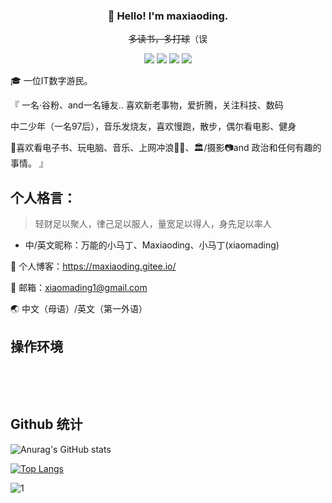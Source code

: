 

 <h3 align="center" dir="auto"><g-emoji class="g-emoji" alias="wave" fallback-src="https://github.githubassets.com/images/icons/emoji/unicode/1f44b.png">👋</g-emoji> Hello! <span title="I'm not Sonic! I just love Sonic, you know?">I'm maxiaoding.</span></h3>
<p align="center" dir="auto"><del>多读书，多打球</del>（误</p>
<p align="center" dir="auto">
  <a href="/" rel="nofollow"><img src="https://camo.githubusercontent.com/2c0ca7b4ff4db1947f20a3c0e52394fd77843f4fc0587ce76f03ec94c1a71f33/68747470733a2f2f696d672e736869656c64732e696f2f62616467652f426c6f672d3030373341413f6c6f676f3d576f72645072657373267374796c653d666c61742d737175617265" data-canonical-src="https://img.shields.io/badge/Blog-0073AA?logo=WordPress&amp;style=flat-square" style="max-width: 100%;"></a> 
  <a href="/" rel="nofollow"><img src="https://camo.githubusercontent.com/59a8a794663828ea11fc0b27dcb5c87712c4a2a7a7feeaaad131b117d2ccbd24/68747470733a2f2f696d672e736869656c64732e696f2f62616467652f64796e616d69632f6a736f6e3f7374796c653d666c61742d737175617265266c6f676f3d62696c6962696c69266c6162656c3d42696c6962696c692671756572793d646174612e666f6c6c6f7765722675726c3d68747470732533412532462532466170692e62696c6962696c692e636f6d2532467825324672656c6174696f6e25324673746174253346766d6964253344313936383333332532366a736f6e702533446a736f6e70" data-canonical-src="https://img.shields.io/badge/dynamic/json?style=flat-square&amp;logo=bilibili&amp;label=Bilibili&amp;query=data.follower&amp;url=https%3A%2F%2Fapi.bilibili.com%2Fx%2Frelation%2Fstat%3Fvmid%3D1968333%26jsonp%3Djsonp" style="max-width: 100%;"></a> 
  <a href="/" rel="nofollow"><img src="https://camo.githubusercontent.com/9216001f93ed98e43dd138f8f769cafff4c8e5356ff6345268294ac86e931d40/68747470733a2f2f696d672e736869656c64732e696f2f62616467652f537465616d2d3233323336313f6c6f676f3d537465616d267374796c653d666c61742d737175617265" data-canonical-src="https://img.shields.io/badge/Steam-232361?logo=Steam&amp;style=flat-square" style="max-width: 100%;"></a> 
  <a href="/" rel="nofollow"><img src="https://camo.githubusercontent.com/8c43dc5d2e19c552bfa7eef748b51571f292199e932cb8523f3c0d70bc3bd553/68747470733a2f2f696d672e736869656c64732e696f2f62616467652f50697869762d6666666666663f6c6f676f3d5069786976267374796c653d666c61742d737175617265" data-canonical-src="https://img.shields.io/badge/Pixiv-ffffff?logo=Pixiv&amp;style=flat-square" style="max-width: 100%;"></a>
</p>


🎓 一位IT数字游民。




『
一名·谷粉、and一名锤友..
喜欢新老事物，爱折腾，关注科技、数码

中二少年（一名97后），音乐发烧友，喜欢慢跑，散步，偶尔看电影、健身

🌊喜欢看电子书、玩电脑、音乐、上网冲浪🏄🏿、🏛️/摄影📷and 政治和任何有趣的事情。
』

## 个人格言：
> 轻财足以聚人，律己足以服人，量宽足以得人，身先足以率人
> 
- 中/英文昵称：万能的小马丁、Maxiaoding、小马丁(xiaomading)

🤩 个人博客：https://maxiaoding.gitee.io/

📮 邮箱：xiaomading1@gmail.com

🌏 中文（母语）/英文（第一外语）

## 操作环境

<p dir="auto"><a href="https://www.microsoft.com/windows/get-windows-10" rel="nofollow"><img src="https://camo.githubusercontent.com/d29d8e26f3dd9be1b57126415a3b49976011b7a419053704d527b10ecf79a5ed/68747470733a2f2f696d672e736869656c64732e696f2f62616467652f57696e646f77732d31302d3333414144443f7374796c653d666c61742d737175617265266c6f676f3d77696e646f7773266c6f676f436f6c6f723d366366" alt="" data-canonical-src="https://img.shields.io/badge/Windows-10-33AADD?style=flat-square&amp;logo=windows&amp;logoColor=6cf" style="max-width: 100%;"></a>
<a href="https://code.visualstudio.com/" rel="nofollow"><img src="https://camo.githubusercontent.com/26d274d99d3c00cb462c4561a6d05f897ee7e07f89a06b2431637efbcbc74162/68747470733a2f2f696d672e736869656c64732e696f2f62616467652f4944452d56697375616c25323053747564696f253230436f64652d3333414144443f7374796c653d666c61742d737175617265266c6f676f3d76697375616c2d73747564696f2d636f6465266c6f676f436f6c6f723d366366" alt="" data-canonical-src="https://img.shields.io/badge/IDE-Visual%20Studio%20Code-33AADD?style=flat-square&amp;logo=visual-studio-code&amp;logoColor=6cf" style="max-width: 100%;"></a></p>
<p dir="auto"><a href="https://www.mi.com/" rel="nofollow"><img src="https://camo.githubusercontent.com/fdefc75eb78cdb5d264bcbe3c00b82fac3b3ca0785cef1b6bdf4be20c1738587/68747470733a2f2f696d672e736869656c64732e696f2f62616467652f4d694d61782d332d626c61636b3f7374796c653d666c61742d737175617265266c6f676f3d616e64726f6964266c6f676f436f6c6f723d676f6c64656e" alt="" data-canonical-src="https://img.shields.io/badge/MiMax-3-black?style=flat-square&amp;logo=android&amp;logoColor=golden" style="max-width: 100%;"></a>
<a href="https://www.apple.com/" rel="nofollow"><img src="https://camo.githubusercontent.com/a6af881f71ecf1cc4cfbcc9f9764f891f73edbe4dcfbb9167ceb3790470c5164/68747470733a2f2f696d672e736869656c64732e696f2f62616467652f6950686f6e652d53452d6c69676874677265793f7374796c653d666c61742d737175617265266c6f676f3d6170706c65266c6f676f436f6c6f723d676f6c64656e" alt="" data-canonical-src="https://img.shields.io/badge/iPhone-SE-lightgrey?style=flat-square&amp;logo=apple&amp;logoColor=golden" style="max-width: 100%;"></a>
<a href="https://lineageos.org" rel="nofollow"><img src="https://camo.githubusercontent.com/4beabe8522529d72bee6aa37b9f26e7ee03aa7f36ec7eb18b8f0977776a479d0/68747470733a2f2f696d672e736869656c64732e696f2f62616467652f4c696e656167654f532d31382e312d3136374338303f7374796c653d666c61742d737175617265266c6f676f3d6c696e656167656f73266c6f676f436f6c6f723d7768697465" alt="" data-canonical-src="https://img.shields.io/badge/LineageOS-18.1-167C80?style=flat-square&amp;logo=lineageos&amp;logoColor=white" style="max-width: 100%;"></a>
<a href="https://www.apple.com/" rel="nofollow"><img src="https://camo.githubusercontent.com/2c4d8cc84d1c25ce9f89e5763f13d7a8b340f6e225d15701df6e74010b24ec7b/68747470733a2f2f696d672e736869656c64732e696f2f62616467652f694f532d31352d3030303030303f7374796c653d666c61742d737175617265266c6f676f3d696f73266c6f676f436f6c6f723d7768697465" alt="" data-canonical-src="https://img.shields.io/badge/iOS-15-000000?style=flat-square&amp;logo=ios&amp;logoColor=white" style="max-width: 100%;"></a></p>

   

## Github 统计
![Anurag's GitHub stats](https://github-readme-stats.vercel.app/api?username=maxiaoding&show_icons=true&theme=radical)

[![Top Langs](https://github-readme-stats.vercel.app/api/top-langs/?username=maxiaoding&layout=compact)](https://github.com/anuraghazra/github-readme-stats)




![1](https://user-images.githubusercontent.com/32575151/141263431-61e68fe9-0ce9-4d78-a347-179c60356eb4.jpg)




